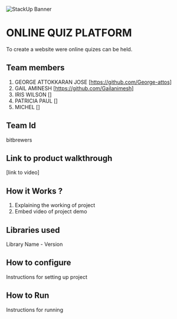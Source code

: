 ![StackUp Banner]([https://tinkerhub.frappe.cloud/files/stackup%20banner.jpeg])
# ONLINE QUIZ PLATFORM
To create a website were online quizes can be held.
## Team members
1. GEORGE ATTOKKARAN JOSE [https://github.com/George-attos]
2. GAIL AMINESH [https://github.com/Gailanimesh]
3. IRIS WILSON []
4. PATRICIA PAUL []
5. MICHEL []
## Team Id
bitbrewers
## Link to product walkthrough
[link to video]
## How it Works ?
1. Explaining the working of project
2. Embed video of project demo
## Libraries used
Library Name - Version
## How to configure
Instructions for setting up project
## How to Run
Instructions for running
